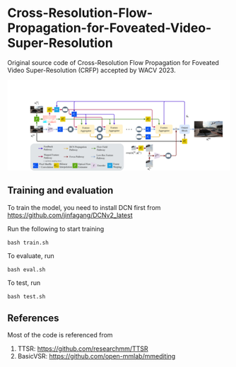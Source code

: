 # Cross-Resolution-Flow-Propagation-for-Foveated-Video-Super-Resolution

Original source code of Cross-Resolution Flow Propagation for Foveated Video Super-Resolution (CRFP) accepted by WACV 2023.

<img src="overview.png" width="600">



## Training and evaluation
To train the model, you need to install DCN first from https://github.com/jinfagang/DCNv2_latest

Run the following to start training
```
bash train.sh
```

To evaluate, run
```
bash eval.sh
```

To test, run
```
bash test.sh
```

## References
Most of the code is referenced from

1. TTSR: https://github.com/researchmm/TTSR
2. BasicVSR: https://github.com/open-mmlab/mmediting


